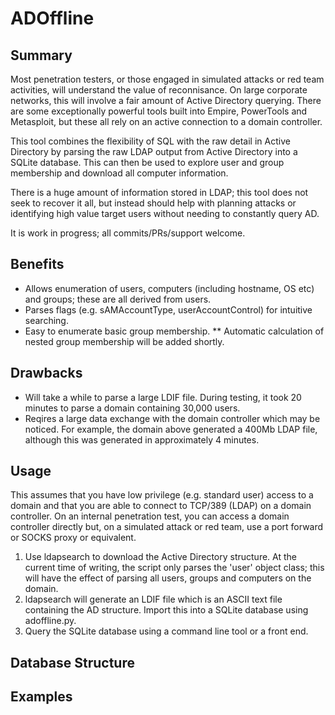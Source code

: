 # ADOffline

## Summary

Most penetration testers, or those engaged in simulated attacks or red team activities, will understand the value of reconnisance. On large corporate networks, this will involve a fair amount of Active Directory querying. There are some exceptionally powerful tools built into Empire, PowerTools and Metasploit, but these all rely on an active connection to a domain controller.

This tool combines the flexibility of SQL with the raw detail in Active Directory by parsing the raw LDAP output from Active Directory into a SQLite database. This can then be used to explore user and group membership and download all computer information.

There is a huge amount of information stored in LDAP; this tool does not seek to recover it all, but instead should help with planning attacks or identifying high value target users without needing to constantly query AD.

It is work in progress; all commits/PRs/support welcome. 

## Benefits

* Allows enumeration of users, computers (including hostname, OS etc) and groups; these are all derived from users.
* Parses flags (e.g. sAMAccountType, userAccountControl) for intuitive searching.
* Easy to enumerate basic group membership.
** Automatic calculation of nested group membership will be added shortly.

## Drawbacks

* Will take a while to parse a large LDIF file. During testing, it took 20 minutes to parse a domain containing 30,000 users.
* Reqires a large data exchange with the domain controller which may be noticed. For example, the domain above generated a 400Mb LDAP file, although this was generated in approximately 4 minutes.

## Usage

This assumes that you have low privilege (e.g. standard user) access to a domain and that you are able to connect to TCP/389 (LDAP) on a domain controller. On an internal penetration test, you can access a domain controller directly but, on a simulated attack or red team, use a port forward or SOCKS proxy or equivalent.

1. Use ldapsearch to download the Active Directory structure. At the current time of writing, the script only parses the 'user' object class; this will have the effect of parsing all users, groups and computers on the domain.
2. ldapsearch will generate an LDIF file which is an ASCII text file containing the AD structure. Import this into a SQLite database using adoffline.py.
3. Query the SQLite database using a command line tool or a front end.

## Database Structure

## Examples
